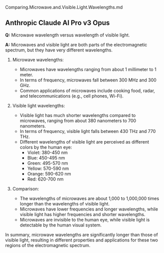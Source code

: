 Comparing.Microwave.and.Visible.Light.Wavelengths.md

## Anthropic Claude AI Pro v3 Opus 

**Q:** Microwave wavelength versus wavelength of visible light.​​​​​​​​​​​​​​​​

**A:** Microwaves and visible light are both parts of the electromagnetic spectrum, but they have very different wavelengths.

1. Microwave wavelengths:
   - Microwaves have wavelengths ranging from about 1 millimeter to 1 meter.
   - In terms of frequency, microwaves fall between 300 MHz and 300 GHz.
   - Common applications of microwaves include cooking food, radar, and telecommunications (e.g., cell phones, Wi-Fi).

2. Visible light wavelengths:
   - Visible light has much shorter wavelengths compared to microwaves, ranging from about 380 nanometers to 700 nanometers.
   - In terms of frequency, visible light falls between 430 THz and 770 THz.
   - Different wavelengths of visible light are perceived as different colors by the human eye:
     - Violet: 380-450 nm
     - Blue: 450-495 nm
     - Green: 495-570 nm
     - Yellow: 570-590 nm
     - Orange: 590-620 nm
     - Red: 620-700 nm

3. Comparison:
   - The wavelengths of microwaves are about 1,000 to 1,000,000 times longer than the wavelengths of visible light.
   - Microwaves have lower frequencies and longer wavelengths, while visible light has higher frequencies and shorter wavelengths.
   - Microwaves are invisible to the human eye, while visible light is detectable by the human visual system.

In summary, microwave wavelengths are significantly longer than those of visible light, resulting in different properties and applications for these two regions of the electromagnetic spectrum.​​​​​​​​​​​​​​​​
